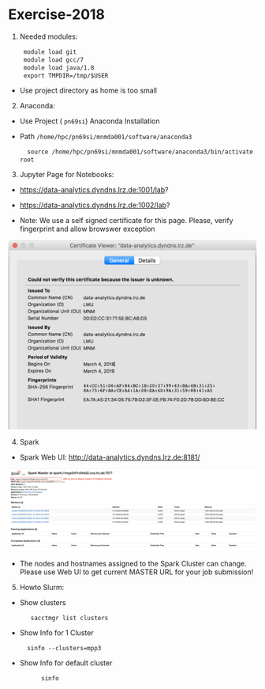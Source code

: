 # Exercise-2018

1. Needed modules:
	
		module load git
		module load gcc/7
		module load java/1.8
		export TMPDIR=/tmp/$USER

* Use project directory as home is too small


2. Anaconda:

* Use Project ( `pn69si`) Anaconda Installation

* Path `/home/hpc/pn69si/mnmda001/software/anaconda3` 

		source /home/hpc/pn69si/mnmda001/software/anaconda3/bin/activate root


3. Jupyter Page for Notebooks:

* https://data-analytics.dyndns.lrz.de:1001/lab?
* https://data-analytics.dyndns.lrz.de:1002/lab?

* Note: We use a self signed certificate for this page. Please, verify fingerprint and allow browswer exception
    
![fingerprint.png](fingerprint.png)
    

4. Spark

* Spark Web UI: <http://data-analytics.dyndns.lrz.de:8181/>
    
![spark_master.png](spark_master.png)

* The nodes and hostnames assigned to the Spark Cluster can change. Please use Web UI to get current MASTER URL for your job submission! 

5. Howto Slurm:

* Show clusters

         sacctmgr list clusters

* Show Info for 1 Cluster

        sinfo --clusters=mpp3

* Show Info for default cluster
            
            sinfo
